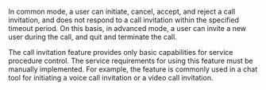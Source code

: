 In common mode, a user can initiate, cancel, accept, and reject a call invitation, and does not respond to a call invitation within the specified timeout period. On this basis, in advanced mode, a user can invite a new user during the call, and quit and terminate the call.

The call invitation feature provides only basic capabilities for service procedure control. The service requirements for using this feature must be manually implemented. For example, the feature is commonly used in a chat tool for initiating a voice call invitation or a video call invitation.



